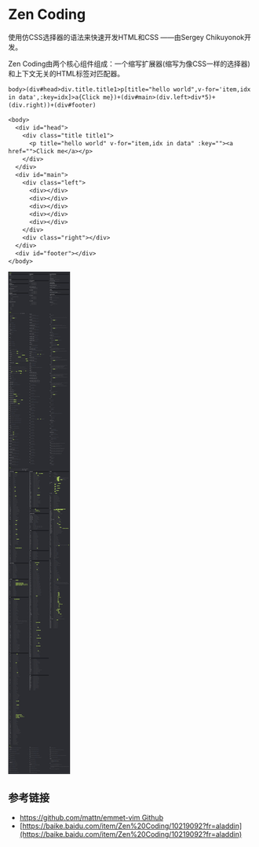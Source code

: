 # Zen Coding

使用仿CSS选择器的语法来快速开发HTML和CSS ——由Sergey Chikuyonok开发。

Zen Coding由两个核心组件组成：一个缩写扩展器(缩写为像CSS一样的选择器)和上下文无关的HTML标签对匹配器。

```
body>(div#head>div.title.title1>p[title="hello world",v-for='item,idx in data',:key=idx]>a{Click me})+(div#main>(div.left>div*5)+(div.right))+(div#footer)
```

```
<body>
  <div id="head">
    <div class="title title1">
      <p title="hello world" v-for="item,idx in data" :key=""><a href="">Click me</a></p>
    </div>
  </div>
  <div id="main">
    <div class="left">
      <div></div>
      <div></div>
      <div></div>
      <div></div>
      <div></div>
    </div>
    <div class="right"></div>
  </div>
  <div id="footer"></div>
</body>
```

![](./20170427113622589.jpeg)

## 参考链接

* [https://github.com/mattn/emmet-vim Github](https://github.com/mattn/emmet-vim)
* [https://baike.baidu.com/item/Zen%20Coding/10219092?fr=aladdin](https://baike.baidu.com/item/Zen%20Coding/10219092?fr=aladdin)